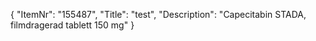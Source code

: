 {
  "ItemNr": "155487",
  "Title": "test",
  "Description": "Capecitabin STADA, filmdragerad tablett 150 mg"
}